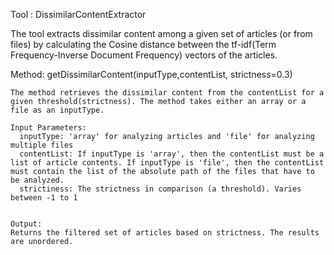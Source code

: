 Tool : DissimilarContentExtractor

The tool extracts dissimilar content among a given set of articles (or from files) by calculating the Cosine distance between the tf-idf(Term Frequency-Inverse Document Frequency) vectors of the articles. 

Method: getDissimilarContent(inputType,contentList, strictness=0.3)

	The method retrieves the dissimilar content from the contentList for a given threshold(strictness). The method takes either an array or a file as an inputType.
 
	Input Parameters:
	  inputType: 'array' for analyzing articles and 'file' for analyzing multiple files
	  contentList: If inputType is 'array', then the contentList must be a list of article contents. If inputType is 'file', then the contentList must contain the list of the absolute path of the files that have to be analyzed.
	  strictiness: The strictness in comparison (a threshold). Varies between -1 to 1 
	  

	Output:
	Returns the filtered set of articles based on strictness. The results are unordered.
